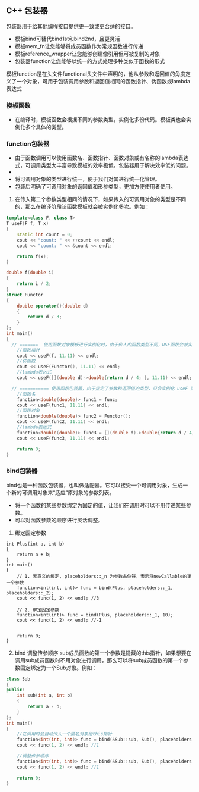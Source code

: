 ## C++ 包装器
包装器用于给其他编程接口提供更一致或更合适的接口。
- 模板bind可替代bind1st和bind2nd，且更灵活
- 模板mem_fn让您能够将成员函数作为常规函数进行传递
- 模板reference_wrapper让您能够创建像引用但可被复制的对象
- 包装器function让您能够以统一的方式处理多种类似于函数的形式

模板function是在头文件functional头文件中声明的，他从参数和返回值的角度定义了一个对象，可用于包装调用参数和返回值相同的函数指针、伪函数或lambda表达式

### 模板函数
- 在编译时，模板函数会根据不同的参数类型，实例化多份代码。模板类也会实例化多个具体的类型。

### function包装器
- 由于函数调用可以使用函数名、函数指针、函数对象或有名称的lambda表达式，可调用类型太丰富导致模板的效率极低。包装器用于解决效率低的问题。
- 
- 将可调用对象的类型进行统一，便于我们对其进行统一化管理。
- 包装后明确了可调用对象的返回值和形参类型，更加方便使用者使用。

1. 在传入第二个参数类型相同的情况下，如果传入的可调用对象的类型是不同的，那么在编译阶段该函数模板就会被实例化多次。例如：
```C++
template<class F, class T>
T useF(F f, T x)
{
	static int count = 0;
	cout << "count: " << ++count << endl;
	cout << "count: " << &count << endl;

	return f(x);
}

double f(double i)
{
	return i / 2;
}
struct Functor
{
	double operator()(double d)
	{
		return d / 3;
	}
};
int main()
{
  // =======  使用函数对象模板进行实例化时，由于传人的函数类型不同，USF函数会被实例化多份，（函数实例化的地址不同）
	//函数指针
	cout << useF(f, 11.11) << endl;
	//仿函数
	cout << useF(Functor(), 11.11) << endl;
	//lambda表达式
	cout << useF([](double d)->double{return d / 4; }, 11.11) << endl;

  // =========== 使用函数包装器，由于指定了参数和返回值的类型，只会实例化 useF 函数
	//函数名
	function<double(double)> func1 = func;
	cout << useF(func1, 11.11) << endl;
	//函数对象
	function<double(double)> func2 = Functor();
	cout << useF(func2, 11.11) << endl;
	//lambda表达式
	function<double(double)> func3 = [](double d)->double{return d / 4; };
	cout << useF(func3, 11.11) << endl;

	return 0;
}
```

### bind包装器
bind也是一种函数包装器，也叫做适配器。它可以接受一个可调用对象，生成一个新的可调用对象来“适应”原对象的参数列表。

- 将一个函数的某些参数绑定为固定的值，让我们在调用时可以不用传递某些参数。
- 可以对函数参数的顺序进行灵活调整。

1. 绑定固定参数
```C+++
int Plus(int a, int b)
{
	return a + b;
}
int main()
{
	// 1. 无意义的绑定, placeholders::_n 为参数占位符，表示将newCallable的第一个参数
	function<int(int, int)> func = bind(Plus, placeholders::_1, placeholders::_2);
	cout << func(1, 2) << endl; //3

	// 2. 绑定固定参数
	function<int(int)> func = bind(Plus, placeholders::_1, 10);
	cout << func(1, 2) << endl; //-1


	return 0;
}
```
2. bind 调整传参顺序
sub成员函数的第一个参数是隐藏的this指针，如果想要在调用sub成员函数时不用对象进行调用，那么可以将sub成员函数的第一个参数固定绑定为一个Sub对象。例如：
```C++
class Sub
{
public:
	int sub(int a, int b)
	{
		return a - b;
	}
};
int main()
{
	//在调用时会自动传入一个匿名对象给this指针
	function<int(int, int)> func = bind(&Sub::sub, Sub(), placeholders::_1, placeholders::_2);
	cout << func(1, 2) << endl; //1

  	//调整传参顺序
	function<int(int, int)> func = bind(&Sub::sub, Sub(), placeholders::_2, placeholders::_1);
  	cout << func(1, 2) << endl; //1

	return 0;
}
```
 
